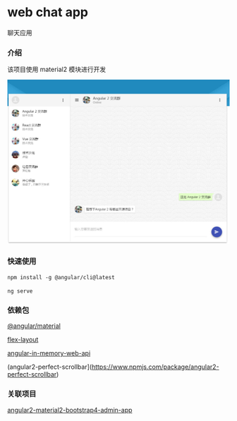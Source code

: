 # web chat app

聊天应用


### 介绍

该项目使用 material2 模块进行开发

![demo image](src/assets/img/demo/1.jpg)


### 快速使用

`npm install -g @angular/cli@latest`

`ng serve`


### 依赖包

[@angular/material](https://github.com/angular/material2)

[flex-layout](https://github.com/angular/flex-layout)

[angular-in-memory-web-api](https://github.com/angular/in-memory-web-api)

(angular2-perfect-scrollbar](https://www.npmjs.com/package/angular2-perfect-scrollbar)


### 关联项目

[angular2-material2-bootstrap4-admin-app](https://github.com/stbui/angular2-material2-bootstrap4-admin-app.git)
